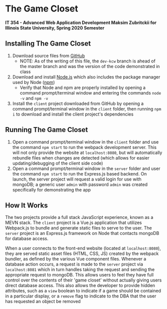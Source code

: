 # The Game Closet

__IT 354 - Advanced Web Application Development 
Maksim Zubritckii for Illinois State University, Spring 2020 Semester__

## Installing The Game Closet

1.  Download source files from [GitHub](https://github.com/TsarGun/TheGameCloset)
    -   NOTE: As of the writing of this file, the `dev-kcw` branch is ahead of the master branch and was the version of the code demonstrated in class
2.  Download and install [Node.js](https://nodejs.org/en/download/) which also includes the package manager used by Node ([npm](https://www.npmjs.com/))
    -   Verify that Node and npm are properly installed by opening a command prompt/terminal window and entering the commands `node -v` and `npm -v`
3.  Install the `client` project downloaded from GitHub by opening a command prompt/terminal window in the `client` folder, then running `npm i` to download and install the client project's dependencies

## Running The Game Closet

1.  Open a command prompt/terminal window in the `client` folder and use the command `npm start` to run the webpack development server. This will not only provide the website at `localhost:8080`, but will automatically rebundle files when changes are detected (which allows for easier updating/debugging of the client side code)
2.  Open a command prompt/terminal window in the `server` folder and user the command `npm start` to run the Express.js based backend. On launch, the server project will request a valid login for use with mongoDB; a generic user `admin` with password `admin` was created specifically for demonstrating the app

## How It Works

The two projects provide a full stack JavaScript experience, known as a MEVN stack. The `client` project is a Vue.js application that utilizes Webpack.js to bundle and generate static files to serve to the user. The `server` project is an Express.js framework on Node that contacts mongoDB for database access.

When a user connects to the front-end website (located at `localhost:8080`), they are served static asset files (HTML, CSS, JS) created by the webpack bundler, as defined by the various Vue component files. Whenever a database action occurs, a request is made to the `server` project via `localhost:8081` which in turn handles taking the request and sending the appropriate request to mongoDB. This allows users to feel they have full control over the contents of their 'game closet' without actually giving users direct database access. This also allows the developer to provide hidden attributes, such as a `view` boolean to indicate if a game should be contained in a particular display, or a `remove` flag to indicate to the DBA that the user has requested an object be removed
